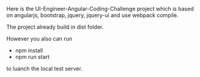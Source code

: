 Here is the UI-Engineer-Angular-Coding-Challenge project which is based on angularjs, bootstrap, jquery, jquery-ui and use webpack compile.

The project already build in dist folder. 

However you also can run 

- npm install
- npm run start

to luanch the local test server.
